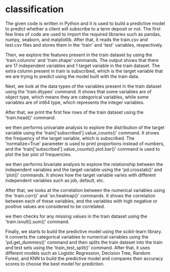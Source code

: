 # classification
The given code is written in Python and it is used to build a predictive model to predict whether a client will subscribe to a term deposit or not.
The first few lines of code are used to import the required libraries such as pandas, numpy, seaborn, and matplotlib. After that, it reads the train.csv and test.csv files and stores them in the 'train' and 'test' variables, respectively.

Then, we explore the features present in the train dataset by using the 'train.columns' and 'train.shape' commands. The output shows that there are 17 independent variables and 1 target variable in the train dataset. The extra column present in train is subscribed, which is the target variable that we are trying to predict using the model built with the train data.

Next, we look at the data types of the variables present in the train dataset using the 'train.dtypes' command. It shows that some variables are of object type, which means they are categorical variables, while some variables are of int64 type, which represents the integer variables.

After that, we print the first few rows of the train dataset using the 'train.head()' command.

we then performs univariate analysis to explore the distribution of the target variable using the 'train['subscribed'].value_counts()' command. It shows the frequency of the target variable, which is subscribed. The 'normalize=True' parameter is used to print proportions instead of numbers, and the 'train['subscribed'].value_counts().plot.bar()' command is used to plot the bar plot of frequencies.

we then performs bivariate analysis to explore the relationship between the independent variables and the target variable using the 'pd.crosstab()' and 'plot()' commands. It shows how the target variable varies with different independent variables such as job, default, etc.

After that, we looks at the correlation between the numerical variables using the 'train.corr()' and 'sn.heatmap()' commands. It shows the correlation between each of these variables, and the variables with high negative or positive values are considered to be correlated.

we then checks for any missing values in the train dataset using the 'train.isnull().sum()' command.

Finally, we starts to build the predictive model using the scikit-learn library. It converts the categorical variables to numerical variables using the 'pd.get_dummies()' command and then splits the train dataset into the train and test sets using the 'train_test_split()' command. After that, it uses different models such as Logistic Regression, Decision Tree, Random Forest, and KNN to build the predictive model and compares their accuracy scores to choose the best model for prediction.
